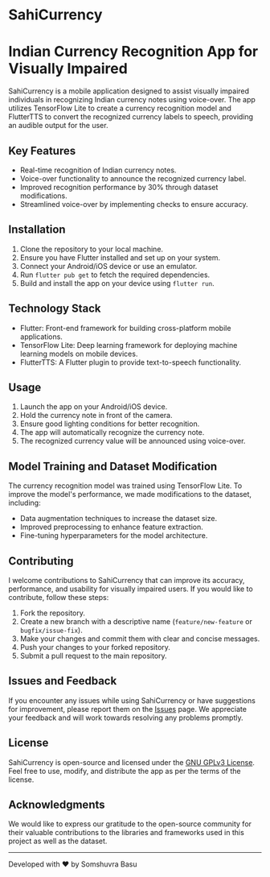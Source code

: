 # SahiCurrency

# Indian Currency Recognition App for Visually Impaired

<!--![App Demo](demo.gif)-->

SahiCurrency is a mobile application designed to assist visually impaired individuals in recognizing Indian currency notes using voice-over. The app utilizes TensorFlow Lite to create a currency recognition model and FlutterTTS to convert the recognized currency labels to speech, providing an audible output for the user.

## Key Features

- Real-time recognition of Indian currency notes.
- Voice-over functionality to announce the recognized currency label.
- Improved recognition performance by 30% through dataset modifications.
- Streamlined voice-over by implementing checks to ensure accuracy.

## Installation

1. Clone the repository to your local machine.
2. Ensure you have Flutter installed and set up on your system.
3. Connect your Android/iOS device or use an emulator.
4. Run `flutter pub get` to fetch the required dependencies.
5. Build and install the app on your device using `flutter run`.

## Technology Stack

- Flutter: Front-end framework for building cross-platform mobile applications.
- TensorFlow Lite: Deep learning framework for deploying machine learning models on mobile devices.
- FlutterTTS: A Flutter plugin to provide text-to-speech functionality.

## Usage

1. Launch the app on your Android/iOS device.
2. Hold the currency note in front of the camera.
3. Ensure good lighting conditions for better recognition.
4. The app will automatically recognize the currency note.
5. The recognized currency value will be announced using voice-over.

## Model Training and Dataset Modification

The currency recognition model was trained using TensorFlow Lite. To improve the model's performance, we made modifications to the dataset, including:

- Data augmentation techniques to increase the dataset size.
- Improved preprocessing to enhance feature extraction.
- Fine-tuning hyperparameters for the model architecture.

## Contributing

I welcome contributions to SahiCurrency that can improve its accuracy, performance, and usability for visually impaired users. If you would like to contribute, follow these steps:

1. Fork the repository.
2. Create a new branch with a descriptive name (`feature/new-feature` or `bugfix/issue-fix`).
3. Make your changes and commit them with clear and concise messages.
4. Push your changes to your forked repository.
5. Submit a pull request to the main repository.

## Issues and Feedback

If you encounter any issues while using SahiCurrency or have suggestions for improvement, please report them on the [Issues](link-to-issues) page. We appreciate your feedback and will work towards resolving any problems promptly.

## License

SahiCurrency is open-source and licensed under the [GNU GPLv3 License](https://github.com/SomshuvraBasu/SahiCurrency/blob/main/LICENSE). Feel free to use, modify, and distribute the app as per the terms of the license.

## Acknowledgments

We would like to express our gratitude to the open-source community for their valuable contributions to the libraries and frameworks used in this project as well as the dataset.

---

Developed with ❤️ by Somshuvra Basu

<!--[![GitHub](github-logo.png)](link-to-github) [![Twitter](twitter-logo.png)](link-to-twitter) [![LinkedIn](linkedin-logo.png)](link-to-linkedin) [![Website](website-logo.png)](link-to-website)-->
